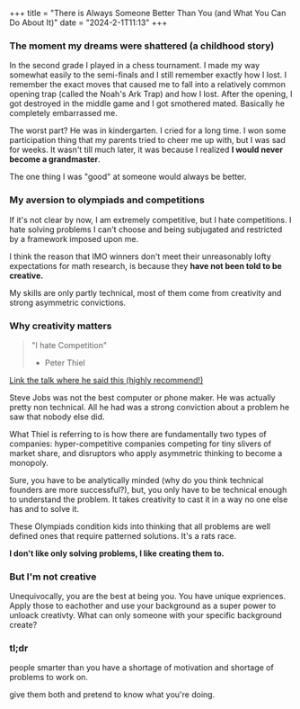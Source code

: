 +++
title = "There is Always Someone Better Than You (and What You Can Do About It)"
date = "2024-2-1T11:13"
+++

### The moment my dreams were shattered (a childhood story)
In the second grade I played in a chess tournament. I made my way somewhat easily to the semi-finals and I still remember exactly how I lost. I remember the exact moves that caused me to fall into a relatively common opening trap (called the Noah's Ark Trap) and how I lost. After the opening, I got destroyed in the middle game and I got smothered mated. Basically he completely embarrassed me. 

The worst part? He was in kindergarten. I cried for a long time. I won some participation thing that my parents tried to cheer me up with, but I was sad for weeks. It wasn't till much later, it was because I realized **I would never become a grandmaster**. 

The one thing I was "good" at someone would always be better. 

### My aversion to olympiads and competitions
If it's not clear by now, I am extremely competitive, but I hate competitions. I hate solving problems I can't choose and being subjugated and restricted by a framework imposed upon me. 

I think the reason that IMO winners don't meet their unreasonably lofty expectations for math research, is because they **have not been told to be creative.**

My skills are only partly technical, most of them come from creativity and strong asymmetric convictions.

### Why creativity matters
> "I hate Competition"
> - Peter Thiel

[Link the talk where he said this (highly recommend!)](https://youtu.be/3Fx5Q8xGU8k?si=BweNWg2vDfdA_OvQ)

Steve Jobs was not the best computer or phone maker. He was actually pretty non technical. All he had was a strong conviction about a problem he saw that nobody else did. 

What Thiel is referring to is how there are fundamentally two types of companies: hyper-competitive companies competing for tiny slivers of market share, and disruptors who apply asymmetric thinking to become a monopoly.

Sure, you have to be analytically minded (why do you think technical founders are more successful?), but, you only have to be technical enough to understand the problem. It takes creativity to cast it in a way no one else has and to solve it.

These Olympiads condition kids into thinking that all problems are well defined ones that require patterned solutions. It's a rats race. 

**I don't like only solving problems, I like creating them to.**

### But I'm not creative
Unequivocally, you are the best at being you. You have unique expriences. Apply those to eachother and use your background as a super power to unloack creativty. What can only someone with your specific background create?

### tl;dr
people smarter than you have a shortage of motivation and  shortage of problems to work on. 

give them both and pretend to know what you're doing. 